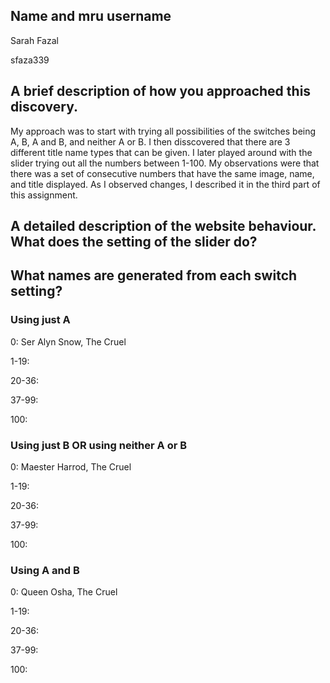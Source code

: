 ## Name and mru username

Sarah 
Fazal

sfaza339

## A brief description of how you approached this discovery.

My approach was to start with trying all possibilities of the switches being A, B, A and B, and neither A or B. I then disscovered that there are 3 different title name types that can be given. I later played around with the slider trying out all the numbers between 1-100. My observations were that there was a set of consecutive numbers that have the same image, name, and title displayed. As I observed changes, I described it in the third part of this assignment. 

## A detailed description of the website behaviour. What does the setting of the slider do?

## What names are generated from each switch setting? 

### Using just A

0: Ser Alyn Snow, The Cruel 

1-19:

20-36:

37-99:

100:

### Using just B OR using neither A or B

0: Maester Harrod, The Cruel 

1-19:

20-36:

37-99:

100:

### Using A and B

0: Queen Osha, The Cruel 

1-19:

20-36:

37-99:

100:

